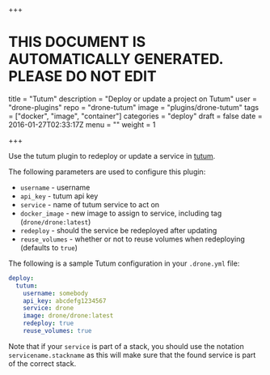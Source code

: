 +++

# THIS DOCUMENT IS AUTOMATICALLY GENERATED. PLEASE DO NOT EDIT

title = "Tutum"
description = "Deploy or update a project on Tutum"
user = "drone-plugins"
repo = "drone-tutum"
image = "plugins/drone-tutum"
tags = ["docker", "image", "container"]
categories = "deploy"
draft = false
date = 2016-01-27T02:33:17Z
menu = ""
weight = 1

+++

Use the tutum plugin to redeploy or update a service in [tutum](https://tutum.co).

The following parameters are used to configure this plugin:

- `username` - username
- `api_key` - tutum api key
- `service` - name of tutum service to act on
- `docker_image` - new image to assign to service, including tag (`drone/drone:latest`)
- `redeploy` - should the service be redeployed after updating
- `reuse_volumes` - whether or not to reuse volumes when redeploying (defaults to `true`)

The following is a sample Tutum configuration in your `.drone.yml` file:

```yaml
deploy:
  tutum:
    username: somebody
    api_key: abcdefg1234567
    service: drone
    image: drone/drone:latest
    redeploy: true
    reuse_volumes: true
```

Note that if your `service` is part of a stack, you should use the notation `servicename.stackname` as this will make sure that the found service is part of the correct stack.

